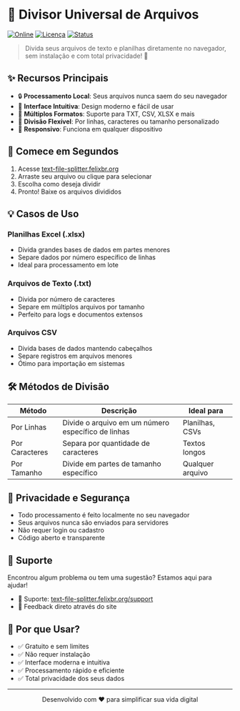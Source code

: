 # 📄 Divisor Universal de Arquivos

[![Online](https://img.shields.io/badge/Acesse%20Online-text--file--splitter.felixbr.org-blue)](https://text-file-splitter.felixbr.org)
[![Licença](https://img.shields.io/badge/Licença-MIT-green.svg)](https://opensource.org/licenses/MIT)
[![Status](https://img.shields.io/badge/Status-Ativo-success.svg)](https://text-file-splitter.felixbr.org)

> Divida seus arquivos de texto e planilhas diretamente no navegador, sem instalação e com total privacidade! 🚀

## ✨ Recursos Principais

- 🔒 **Processamento Local**: Seus arquivos nunca saem do seu navegador
- 🎯 **Interface Intuitiva**: Design moderno e fácil de usar
- 💪 **Múltiplos Formatos**: Suporte para TXT, CSV, XLSX e mais
- 🔄 **Divisão Flexível**: Por linhas, caracteres ou tamanho personalizado
- 📱 **Responsivo**: Funciona em qualquer dispositivo

## 🚀 Comece em Segundos

1. Acesse [text-file-splitter.felixbr.org](https://text-file-splitter.felixbr.org)
2. Arraste seu arquivo ou clique para selecionar
3. Escolha como deseja dividir
4. Pronto! Baixe os arquivos divididos

## 💡 Casos de Uso

### Planilhas Excel (.xlsx)
- Divida grandes bases de dados em partes menores
- Separe dados por número específico de linhas
- Ideal para processamento em lote

### Arquivos de Texto (.txt)
- Divida por número de caracteres
- Separe em múltiplos arquivos por tamanho
- Perfeito para logs e documentos extensos

### Arquivos CSV
- Divida bases de dados mantendo cabeçalhos
- Separe registros em arquivos menores
- Ótimo para importação em sistemas

## 🛠️ Métodos de Divisão

| Método | Descrição | Ideal para |
|--------|-----------|------------|
| Por Linhas | Divide o arquivo em um número específico de linhas | Planilhas, CSVs |
| Por Caracteres | Separa por quantidade de caracteres | Textos longos |
| Por Tamanho | Divide em partes de tamanho específico | Qualquer arquivo |

## 🔐 Privacidade e Segurança

- Todo processamento é feito localmente no seu navegador
- Seus arquivos nunca são enviados para servidores
- Não requer login ou cadastro
- Código aberto e transparente

## 🤝 Suporte

Encontrou algum problema ou tem uma sugestão? Estamos aqui para ajudar!

- 📧 Suporte: [text-file-splitter.felixbr.org/support](mailto:felixskmarcio2@gmail.com)
- 💬 Feedback direto através do site

## 🌟 Por que Usar?

- ✅ Gratuito e sem limites
- ✅ Não requer instalação
- ✅ Interface moderna e intuitiva
- ✅ Processamento rápido e eficiente
- ✅ Total privacidade dos seus dados

---

<p align="center">
Desenvolvido com ❤️ para simplificar sua vida digital
</p>

